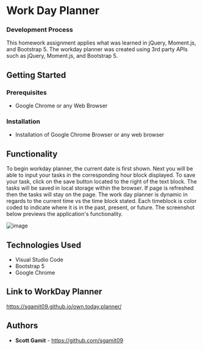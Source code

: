 # Work Day Planner

### Development Process
This homework assignment applies what was learned in jQuery, Moment.js, and Bootstrap 5. The workday planner was created using 3rd party APIs such as jQuery, Moment.js, and Bootstrap 5.

## Getting Started

### Prerequisites

* Google Chrome or any Web Browser

### Installation

* Installation of Google Chrome Browser or any web browser

## Functionality

To begin workday planner, the current date is first shown. Next you will be able to input your tasks in the corresponding hour block displayed. To save your task, click on the save button located to the right of the text block. The tasks will be saved in local storage within the browser. If page is refreshed then the tasks will stay on the page. The work day planner is dynamic in regards to the current time vs the time block stated. Each timeblock is color coded to indicate where it is in the past, present, or future. The screenshot below previews the application's functionality.

![image](https://user-images.githubusercontent.com/98362675/162349861-c3e782f8-c337-47ec-8a9e-63c6c3ecc150.png)




## Technologies Used

* Visual Studio Code
* Bootstrap 5
* Google Chrome

## Link to WorkDay Planner

 https://sgamit09.github.io/own.today.planner/
 
## Authors

* **Scott Gamit** - https://github.com/sgamit09
